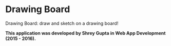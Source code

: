 Drawing Board
==========

Drawing Board: draw and sketch on a drawing board!

**This application was developed by Shrey Gupta in Web App Development (2015 - 2016).**

